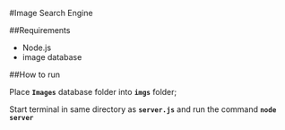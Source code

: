 #Image Search Engine

##Requirements

- Node.js
- image database


##How to run

Place __`Images`__ database folder into __`imgs`__ folder;

Start terminal in same directory as __`server.js`__ and run the command __`node server`__